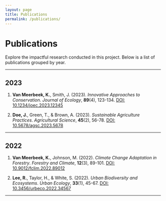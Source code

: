 ```yaml
---
layout: page
title: Publications
permalink: /publications/
---
```



# Publications

Explore the impactful research conducted in this project. Below is a list of publications grouped by year.

---

## 2023

1. **Van Meerbeek, K.**, Smith, J. (2023). *Innovative Approaches to Conservation*. *Journal of Ecology*, **89**(4), 123-134. [DOI: 10.1234/joec.2023.12345](https://doi.org/10.1234/joec.2023.12345)

2. **Doe, J.**, Green, T., & Brown, A. (2023). *Sustainable Agriculture Practices*. *Agricultural Science*, **45**(2), 56-78. [DOI: 10.5678/agsc.2023.5678](https://doi.org/10.5678/agsc.2023.5678)

---

## 2022

1. **Van Meerbeek, K.**, Johnson, M. (2022). *Climate Change Adaptation in Forestry*. *Forestry and Climate*, **12**(3), 89-101. [DOI: 10.9012/fclim.2022.89012](https://doi.org/10.9012/fclim.2022.89012)

2. **Lee, R.**, Taylor, H., & White, S. (2022). *Urban Biodiversity and Ecosystems*. *Urban Ecology*, **33**(1), 45-67. [DOI: 10.3456/urbeco.2022.34567](https://doi.org/10.3456/urbeco.2022.34567)

---


